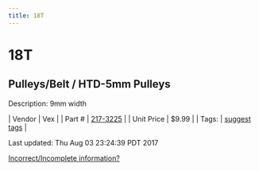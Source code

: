 ```yaml
---
title: 18T
---
```


# 18T
## Pulleys/Belt / HTD-5mm Pulleys
Description: 	9mm width 

| Vendor | Vex | 
| Part # | [217-3225](http://www.vexrobotics.com/vexpro/motion/belts-and-pulleys/htdpulleys.html) | 
| Unit Price | $9.99 | 
| Tags: | [suggest tags](https://docs.google.com/forms/d/e/1FAIpQLSeWyY8v3RgOty-MyWmh9U0iivNYN_molChYyS-0U-o-kOAv_g/viewform) | 

Last updated: Thu Aug 03 23:24:39 PDT 2017

 [Incorrect/Incomplete information?](https://docs.google.com/forms/d/e/1FAIpQLSeWyY8v3RgOty-MyWmh9U0iivNYN_molChYyS-0U-o-kOAv_g/viewform)